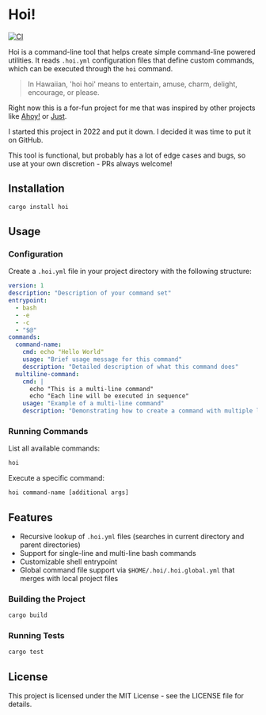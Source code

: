 # Hoi!

[![CI](https://github.com/kevinquillen/hoi/actions/workflows/ci.yml/badge.svg)](https://github.com/kevinquillen/hoi/actions/workflows/ci.yml)

Hoi is a command-line tool that helps create simple command-line powered
utilities. It reads `.hoi.yml` configuration files that define custom commands,
which can be executed through the `hoi` command.

> In Hawaiian, 'hoi hoi' means to entertain, amuse, charm, delight, encourage, or please.

Right now this is a for-fun project for me that was inspired by other 
projects like [Ahoy!](https://github.com/ahoy-cli/ahoy) or [Just](https://github.com/casey/just).

I started this project in 2022 and put it down. I decided it was time to put 
it on GitHub.

This tool is functional, but probably has a lot of edge cases and bugs, so use
at your own discretion - PRs always welcome!

## Installation

```bash
cargo install hoi
```

## Usage

### Configuration

Create a `.hoi.yml` file in your project directory with the following structure:

```yaml
version: 1
description: "Description of your command set"
entrypoint:
  - bash
  - -e
  - -c
  - "$@"
commands:
  command-name:
    cmd: echo "Hello World"
    usage: "Brief usage message for this command"
    description: "Detailed description of what this command does"
  multiline-command:
    cmd: |
      echo "This is a multi-line command"
      echo "Each line will be executed in sequence"
    usage: "Example of a multi-line command"
    description: "Demonstrating how to create a command with multiple lines"
```

### Running Commands

List all available commands:

```bash
hoi
```

Execute a specific command:

```bash
hoi command-name [additional args]
```

## Features

- Recursive lookup of `.hoi.yml` files (searches in current directory and parent
  directories)
- Support for single-line and multi-line bash commands
- Customizable shell entrypoint
- Global command file support via `$HOME/.hoi/.hoi.global.yml` that merges with
  local project files

### Building the Project

```bash
cargo build
```

### Running Tests

```bash
cargo test
```

## License

This project is licensed under the MIT License - see the LICENSE file for
details.